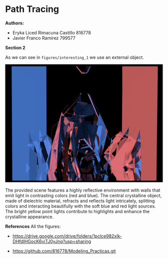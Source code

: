 # Path Tracing

**Authors:**

- Eryka Liced Rimacuna Castillo     816778
- Javier Franco Ramírez             799577


**Section 2**


As we can see in `figures/interesting_1` we use an external object.

![Interesting_1](figures/interesting_1.png)



The provided scene features a highly reflective environment with walls that emit light in contrasting colors (red and blue). The central crystalline object, made of dielectric material, refracts and reflects light intricately, splitting colors and interacting beautifully with the soft blue and red light sources. The bright yellow point lights contribute to highlights and enhance the crystalline appearance.



**References**
All the figures: 
- https://drive.google.com/drive/folders/1pclce982xlk-DHfdIHGocK6viTJ0yJnq?usp=sharing


- https://github.com/816778/Modeling_Practicas.git

